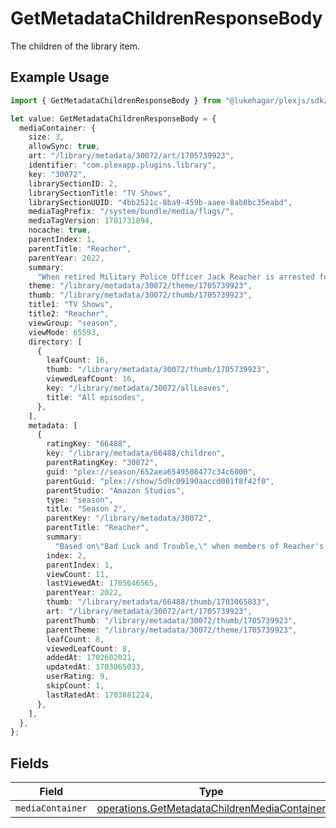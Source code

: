 # GetMetadataChildrenResponseBody

The children of the library item.

## Example Usage

```typescript
import { GetMetadataChildrenResponseBody } from "@lukehagar/plexjs/sdk/models/operations";

let value: GetMetadataChildrenResponseBody = {
  mediaContainer: {
    size: 3,
    allowSync: true,
    art: "/library/metadata/30072/art/1705739923",
    identifier: "com.plexapp.plugins.library",
    key: "30072",
    librarySectionID: 2,
    librarySectionTitle: "TV Shows",
    librarySectionUUID: "4bb2521c-8ba9-459b-aaee-8ab8bc35eabd",
    mediaTagPrefix: "/system/bundle/media/flags/",
    mediaTagVersion: 1701731894,
    nocache: true,
    parentIndex: 1,
    parentTitle: "Reacher",
    parentYear: 2022,
    summary:
      "When retired Military Police Officer Jack Reacher is arrested for a murder he did not commit, he finds himself in the middle of a deadly conspiracy full of dirty cops, shady businessmen, and scheming politicians. With nothing but his wits, he must figure out what is happening in Margrave, Georgia.",
    theme: "/library/metadata/30072/theme/1705739923",
    thumb: "/library/metadata/30072/thumb/1705739923",
    title1: "TV Shows",
    title2: "Reacher",
    viewGroup: "season",
    viewMode: 65593,
    directory: [
      {
        leafCount: 16,
        thumb: "/library/metadata/30072/thumb/1705739923",
        viewedLeafCount: 16,
        key: "/library/metadata/30072/allLeaves",
        title: "All episodes",
      },
    ],
    metadata: [
      {
        ratingKey: "66488",
        key: "/library/metadata/66488/children",
        parentRatingKey: "30072",
        guid: "plex://season/652aea6549508477c34c6000",
        parentGuid: "plex://show/5d9c09190aaccd001f8f42f0",
        parentStudio: "Amazon Studios",
        type: "season",
        title: "Season 2",
        parentKey: "/library/metadata/30072",
        parentTitle: "Reacher",
        summary:
          "Based on\"Bad Luck and Trouble,\" when members of Reacher's old military unit start turning up dead, Reacher has just one thing on his mind—revenge.",
        index: 2,
        parentIndex: 1,
        viewCount: 11,
        lastViewedAt: 1705646565,
        parentYear: 2022,
        thumb: "/library/metadata/66488/thumb/1703065033",
        art: "/library/metadata/30072/art/1705739923",
        parentThumb: "/library/metadata/30072/thumb/1705739923",
        parentTheme: "/library/metadata/30072/theme/1705739923",
        leafCount: 8,
        viewedLeafCount: 8,
        addedAt: 1702602021,
        updatedAt: 1703065033,
        userRating: 9,
        skipCount: 1,
        lastRatedAt: 1703881224,
      },
    ],
  },
};
```

## Fields

| Field                                                                                                               | Type                                                                                                                | Required                                                                                                            | Description                                                                                                         |
| ------------------------------------------------------------------------------------------------------------------- | ------------------------------------------------------------------------------------------------------------------- | ------------------------------------------------------------------------------------------------------------------- | ------------------------------------------------------------------------------------------------------------------- |
| `mediaContainer`                                                                                                    | [operations.GetMetadataChildrenMediaContainer](../../../sdk/models/operations/getmetadatachildrenmediacontainer.md) | :heavy_minus_sign:                                                                                                  | N/A                                                                                                                 |